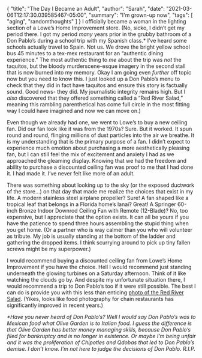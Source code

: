 {
    "title": "The Day I Became an Adult",
    "author": "Sarah",
    "date": "2021-03-06T12:17:30.039585467-05:00",
    "summary": "I'm grown-up now",
    "tags": [
        "aging",
        "randomthoughts"
    ]
}
I officially became a woman in the lighting section of a Lowe’s Home
Improvement store. (No, sicko, I didn’t get my period there. I got my
period *many* years prior in the grubby bathroom of a Don Pablo’s during
a school trip with my Spanish class.\* I’ve heard some schools actually
travel to Spain. Not us. We drove the bright yellow school bus 45
minutes to a tex-mex restaurant for an “authentic dining experience.”
The most authentic thing to *me* about the trip was *not* the taquitos,
but the bloody murderscene-esque imagery in the second stall that is now
burned into my memory. Okay I am going even *further* off topic now but
you need to know this. I just looked up a Don Pablo’s menu to check that
they did in fact have taquitos and ensure this story is factually sound.
Good news- they did. My journalistic integrity remains high. But I
*also* discovered that they offered something called a “Red River
Salad,” meaning this rambling parenthetical has come full circle in
the most fitting way I could have imagined and now we can move on.)

Even though we already had one, we went to Lowe’s to buy a new ceiling
fan. Did our fan look like it was from the 1970s? Sure. But it worked.
It spun round and round, flinging millions of dust particles into the
air we breathe. It is my understanding that is the primary purpose of a
fan. I didn’t expect to experience much emotion about purchasing a more
aesthetically pleasing fan, but I can still feel the mix of excitement
and anxiety I had as we approached the gleaming display. Knowing that we
had the freedom and ability to purchase a discounted ceiling fan was
proof to me that I had done it. I had made it. I’ve never felt like more
of an adult.

There was something about looking up to the sky (or the exposed ductwork
of the store...) on that day that made me realize the choices that exist
in my life. A modern stainless steel airplane propeller? Sure\! A fan
shaped like a tropical leaf that belongs in a Florida home’s lanai?
Great\! A Springer 60-inch Bronze Indoor Downrod Ceiling Fan with Remote
(12-Blade)? No, too expensive, but I appreciate that the option exists.
It can all be yours if you have the patience to spend three hours
assembling the stupid thing when you get home. (Or a partner who is way
calmer than you who will volunteer as tribute. My job is usually
standing at the bottom of the ladder and gathering the dropped items. I
think scurrying around to pick up tiny fallen screws might be my
superpower.)

I would recommend buying a discounted ceiling fan from Lowe’s Home
Improvement if you have the choice. Hell I would recommend just standing
underneath the glowing turbines on a Saturday afternoon. Think of it
like watching the clouds go by. And despite my unfortunate situation
there, I would recommend a trip to Don Pablo’s too if it were still
possible. The best I can do is provide you with this less than enticing
[<span class="underline">photo of the Red River
Salad</span>](https://farm9.staticflickr.com/8438/7976521996_69aa90c6de_z.jpg).
(Yikes, looks like food photography for chain restaurants has
significantly improved in recent years.)

*\*Have you never heard of Don Pablo’s? Well I would say Don Pablo’s was
to Mexican food what Olive Garden is to Italian food. I guess the
difference is that Olive Garden has better money managing skills,
because Don Pablo’s filed for bankruptcy and is no longer in existence.
Or maybe I’m being unfair and it was the proliferation of Chipotles and
Qdobas that led to Don Pablo’s demise. I don’t know. I’m not here to
judge the decisions of Don Pablo. R.I.P.*
